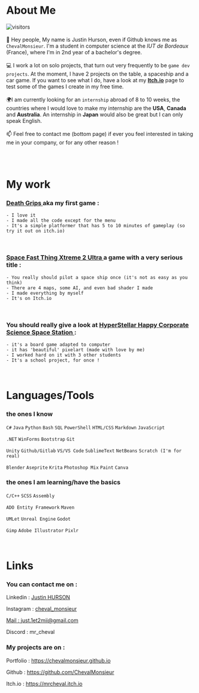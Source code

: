 # About Me
![visitors](https://vbr.wocr.tk/badge?page_id=ChevalMonsieur.ChevalMonsieur&color=00cf00) <br> <br>
👋 Hey people, My name is Justin Hurson, even if Github knows me as ``ChevalMonsieur``. I'm a student in computer science at the <i>IUT de Bordeaux</i> (France),
where I'm in 2nd year of a bachelor's degree. 
<br><br>💻 I work a lot on solo projects, that turn out very frequently to be ``game dev projects``. At the moment, I have 2 projects on the table, a spaceship and a car game.
If you want to see what I do, have a look at my <a href="https://mrcheval.itch.io" target="_blank"> <b>Itch.io</b></a> page to test some of the games I create in my free time.
<br><br>🌍I am currently looking for an ``internship`` abroad of 8 to 10 weeks, the countries where I would love to make my internship are the <b>USA</b>, <b>Canada</b> and <b>Australia</b>.
An internship in <b>Japan</b> would also be great but I can only speak English.
<br><br> 📫 Feel free to contact me (bottom page) if ever you feel interested in taking me in your company, or for any other reason !

<br><br>

# My work 

### <a href="https://github.com/Kamizzs/JeuJK" target=”_blank”> Death Grips </a> aka my first game :
````
- I love it
- I made all the code except for the menu
- It's a simple platformer that has 5 to 10 minutes of gameplay (so try it out on itch.io)
````

<br>

### <a href="https://mrcheval.itch.io/spacefastthingxtreme2ultra" target=”_blank”> Space Fast Thing Xtreme 2 Ultra </a> a game with a very serious title :
````
- You really should pilot a space ship once (it's not as easy as you think)
- There are 4 maps, some AI, and even bad shader I made
- I made everything by myself
- It's on Itch.io
````

<br>

### You should really give a look at <a href="https://github.com/ChevalMonsieur/HyperstellarHappyCorporateScienceSpaceStation" target=”_blank”> HyperStellar Happy Corporate Science Space Station </a> :
````
- it's a board game adapted to computer
- it has 'beautiful' pixelart (made with love by me)
- I worked hard on it with 3 other students
- It's a school project, for once !
````

<br>

# Languages/Tools

### the ones I know
``C#`` ``Java`` ``Python`` ``Bash`` ``SQL`` ``PowerShell`` ``HTML/CSS`` ``Markdown`` ``JavaScript``

``.NET`` ``WinForms`` ``Bootstrap`` ``Git``

``Unity`` ``Github/Gitlab`` ``VS/VS Code`` ``SublimeText`` ``NetBeans`` ``Scratch (I'm for real)``

``Blender`` ``Aseprite`` ``Krita`` ``Photoshop Mix`` ``Paint`` ``Canva``

### the ones I am learning/have the basics
``C/C++`` ``SCSS`` ``Assembly``
 
``ADO Entity Framework`` ``Maven`` 

``UMLet`` ``Unreal Engine`` ``Godot`` 

``Gimp`` ``Adobe Illustrator`` ``Pixlr``

<br>

<!--# Stats  

<img height="200px" src="https://github-readme-streak-stats.herokuapp.com/?user=ChevalMonsieur"/>-->


# Links

### You can contact me on :
Linkedin : <a href="https://www.linkedin.com/in/justin-hurson-0794b1253/"> Justin HURSON </a>

Instagram : <a href="https://www.instagram.com/cheval_monsieur/"> cheval_monsieur

Mail : <a href="mailto:just.1et2mii@gmail.com"> just.1et2mii@gmail.com </a>

Discord : mr_cheval


### My projects are on :
Portfolio : https://chevalmonsieur.github.io

Github : https://github.com/ChevalMonsieur

Itch.io : https://mrcheval.itch.io
